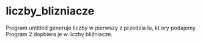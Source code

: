 # liczby_blizniacze
Program untitled generuje liczby w pierwszy z przedzia lu, kt ory podajemy.
Program 2 dopbiera je w liczby bliźniacze.

